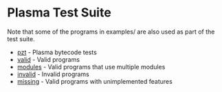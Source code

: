 # Plasma Test Suite

Note that some of the programs in examples/ are also used as part of the
test suite.

* [pzt](pzt) - Plasma bytecode tests
* [valid](valid) - Valid programs
* [modules](modules) - Valid programs that use multiple modules
* [invalid](invalid) - Invalid programs
* [missing](missing) - Valid programs with unimplemented features

